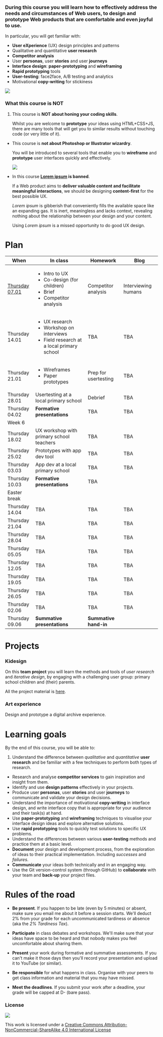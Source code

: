 ### During this course you will learn how to effectively address the needs and circumstances of **Web users**, to design and prototype Web products that are comfortable and even joyful to use.

In particular, you will get familiar with:

* **User eXperience** (UX) design principles and patterns  
* Qualitative and quantitative **user research** 
* **Competitor analysis**
* User **personas**, user **stories** and user **journeys**
* **Interface design**: **paper-prototyping** and **wireframing**
* **Rapid prototyping** tools
* **User-testing**: face2face, A/B testing and analytics
* Motivational **copy-writing** for stickiness

![](sessions/assets/design-vs-UX.jpg)

### What this course is NOT

1. This course is **NOT about honing your coding skills**.   

	Whilst you are welcome to **prototype** your ideas using HTML+CSS+JS, there are many tools that will get you to similar results without touching code (or very little of it).

* This course is **not about Photoshop or Illustrator wizardry**.   

	You will be introduced to several tools that enable you to **wireframe** and **prototype** user interfaces quickly and effectively.  
  
	![](sessions/assets/photoshop.png)

* In this course **[Lorem ipsum](http://en.wikipedia.org/wiki/Lorem_ipsum) is banned**. 

	If a Web product aims to **deliver valuable content and facilitate meaningful interactions**, we should be designing **content-first** for the best possible UX. 
	
	*Lorem ipsum* is gibberish that conveniently fills the available space like an expanding gas. It is inert, meaningless and lacks context, revealing nothing about the relationship between your design and your content.   
  
	Using *Lorem ipsum* is a missed opportunity to do good UX design.


# Plan

When | In class | Homework | Blog 
---- | -------- | -------- | ----
[Thursday<br>07.01](sessions/01)| <ul><li>Intro to UX <li>Co-design (for children) <li>Brief <li>Competitor analysis  | Competitor analysis | Interviewing humans
Thursday<br>14.01| <ul><li>UX research <li>Workshop on interviews <li>Field research at a local primary school | TBA | TBA 
Thursday<br>21.01| <ul><li>Wireframes <li>Paper prototypes  | Prep for usertesting  | TBA
Thursday<br>28.01| Usertesting at a local primary school | Debrief | TBA 
Thursday<br>04.02| **Formative presentations** | TBA | TBA
Week 6| | | 
Thursday<br>18.02| UX workshop with primary school teachers | TBA | TBA 
Thursday<br>25.02| Prototypes with app dev tool | TBA | TBA 
Thursday<br>03.03| App dev at a local primary school | TBA | TBA
Thursday<br>10.03| **Formative presentations** | TBA | 
Easter break| | | 
Thursday<br>14.04| TBA | TBA | TBA
Thursday<br>21.04| TBA | TBA | TBA 
Thursday<br>28.04| TBA | TBA | TBA 
Thursday<br>05.05| TBA | TBA | TBA 
Thursday<br>12.05| TBA | TBA | TBA 
Thursday<br>19.05| TBA | TBA | TBA 
Thursday<br>26.05| TBA | TBA | TBA 
Thursday<br>02.06| TBA | TBA | TBA 
Thursday<br>09.06| **Summative presentations** |  **Summative hand-in** | 


# Projects

### Kidesign

On this **team project** you will learn the methods and tools of *user research* and *iterative design*, by engaging with a challenging user group: primary school children and (their) parents. 

All the project material is [here](projects/kidesign).

### Art experience

Design and prototype a digital archive experience.

<!-- All the project material is [here](projects/art-experience). -->


# Learning goals

By the end of this course, you will be able to:

1. Understand the difference between *qualitative* and *quantitative* **user research** and be familiar with a few techniques to perform both types of research.
* Research and analyse **competitor services** to gain inspiration and insight from them.
* Identify and use **design patterns** effectively in your projects.
* Produce user **personas**, user **stories** and user **journeys** to communicate and validate your design decisions.
* Understand the importance of motivational **copy-writing** in interface design, and write interface copy that is appropriate for your audience and their task(s) at hand.
* Use **paper-prototyping** and **wireframing** techniques to visualise your interface design ideas and explore alternative solutions.
* Use **rapid prototyping** tools to quickly test solutions to specific UX problems.
* Understand the differences between various **user-testing** methods and practice them at a basic level.
* **Document** your design and development process, from the exploration of ideas to their practical implementation. Including *successes* and *failures*.
* **Communicate** your ideas both technically and in an engaging way.
* Use the Git version-control system (through GitHub) to **collaborate** with your team and **back-up** your project files.


# Rules of the road

* **Be present**. If you happen to be late (even by 5 minutes) or absent, make sure you email me about it before a session starts. We'll deduct 2% from your grade for each uncommunicated tardiness or absence (aka the *2% Tardiness Tax*).

* **Participate** in class debates and workshops. We'll make sure that your ideas have space to be heard and that nobody makes you feel uncomfortable about sharing them.

* **Present** your work during formative and summative assessments. If you can't make it those days then you'll record your presentation and upload it to YouTube (or similar).

* **Be responsible** for what happens in class. Organise with your peers to get class information and material that you may have missed.

* **Meet the deadlines**. If you submit your work after a deadline, your grade will be capped at D- (bare pass).


### License

[![](https://i.creativecommons.org/l/by-nc-sa/4.0/88x31.png)](http://creativecommons.org/licenses/by-nc-sa/4.0)

This work is licensed under a [Creative Commons Attribution-NonCommercial-ShareAlike 4.0 International License ](http://creativecommons.org/licenses/by-nc-sa/4.0)